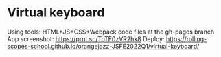 # Virtual keyboard
Using tools: HTML+JS+CSS+Webpack
code files at the gh-pages branch
App screenshot:
https://prnt.sc/ToTF0zVR2hk8
Deploy:
https://rolling-scopes-school.github.io/orangejazz-JSFE2022Q1/virtual-keyboard/
